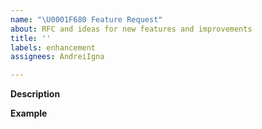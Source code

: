 ```yaml
---
name: "\U0001F680 Feature Request"
about: RFC and ideas for new features and improvements
title: ''
labels: enhancement
assignees: AndreiIgna

---
```


**Description**
<!-- A clear and concise description of the new feature. -->

**Example**
<!-- A simple example of the new feature in action (include JS code, configs, etc.)
     If the new feature changes an existing feature, include a simple before/after comparison. -->
